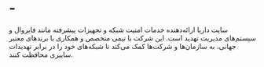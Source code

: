 # -
سایت داریا ارائه‌دهنده خدمات امنیت شبکه و تجهیزات پیشرفته مانند فایروال و سیستم‌های مدیریت تهدید است. این شرکت با تیمی متخصص و همکاری با برندهای معتبر جهانی، به سازمان‌ها و شرکت‌ها کمک می‌کند تا شبکه‌های خود را در برابر تهدیدات سایبری محافظت کنند.

